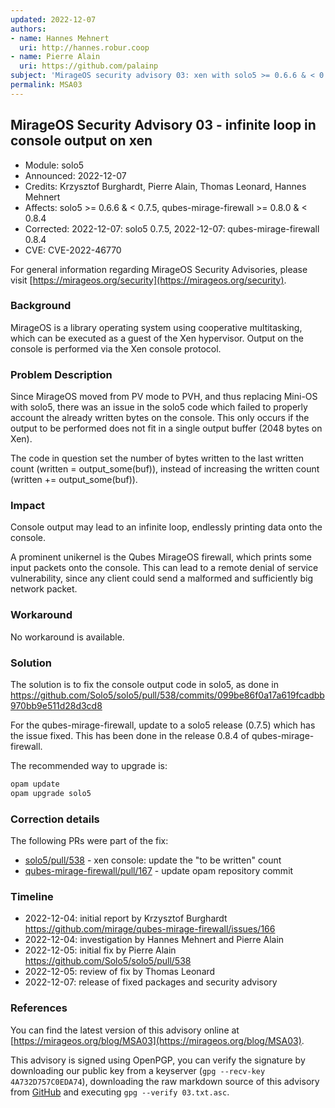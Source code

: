 ```yaml
---
updated: 2022-12-07
authors:
- name: Hannes Mehnert
  uri: http://hannes.robur.coop
- name: Pierre Alain
  uri: https://github.com/palainp
subject: 'MirageOS security advisory 03: xen with solo5 >= 0.6.6 & < 0.7.5'
permalink: MSA03
---
```


## MirageOS Security Advisory 03 - infinite loop in console output on xen

- Module:       solo5
- Announced:    2022-12-07
- Credits:      Krzysztof Burghardt, Pierre Alain, Thomas Leonard, Hannes Mehnert
- Affects:      solo5 >= 0.6.6 & < 0.7.5,
                qubes-mirage-firewall >= 0.8.0 & < 0.8.4
- Corrected:    2022-12-07: solo5 0.7.5,
                2022-12-07: qubes-mirage-firewall 0.8.4
- CVE:          CVE-2022-46770

For general information regarding MirageOS Security Advisories,
please visit [https://mirageos.org/security](https://mirageos.org/security).

### Background

MirageOS is a library operating system using cooperative multitasking, which can
be executed as a guest of the Xen hypervisor. Output on the console is performed
via the Xen console protocol.

### Problem Description

Since MirageOS moved from PV mode to PVH, and thus replacing Mini-OS with solo5,
there was an issue in the solo5 code which failed to properly account the
already written bytes on the console. This only occurs if the output to be
performed does not fit in a single output buffer (2048 bytes on Xen).

The code in question set the number of bytes written to the last written count
(written = output_some(buf)), instead of increasing the written count
(written += output_some(buf)).

### Impact

Console output may lead to an infinite loop, endlessly printing data onto the
console.

A prominent unikernel is the Qubes MirageOS firewall, which prints some input
packets onto the console. This can lead to a remote denial of service
vulnerability, since any client could send a malformed and sufficiently big
network packet.

### Workaround

No workaround is available.

### Solution

The solution is to fix the console output code in solo5, as done in
https://github.com/Solo5/solo5/pull/538/commits/099be86f0a17a619fcadbb970bb9e511d28d3cd8

For the qubes-mirage-firewall, update to a solo5 release (0.7.5) which has the
issue fixed. This has been done in the release 0.8.4 of qubes-mirage-firewall.

The recommended way to upgrade is:
```bash
opam update
opam upgrade solo5
```

### Correction details

The following PRs were part of the fix:

- [solo5/pull/538](https://github.com/Solo5/solo5/pull/538) - xen console: update the "to be written" count
- [qubes-mirage-firewall/pull/167](https://github.com/mirage/qubes-mirage-firewall/pull/167) - update opam repository commit

### Timeline

- 2022-12-04: initial report by Krzysztof Burghardt https://github.com/mirage/qubes-mirage-firewall/issues/166
- 2022-12-04: investigation by Hannes Mehnert and Pierre Alain
- 2022-12-05: initial fix by Pierre Alain https://github.com/Solo5/solo5/pull/538
- 2022-12-05: review of fix by Thomas Leonard
- 2022-12-07: release of fixed packages and security advisory

### References

You can find the latest version of this advisory online at
[https://mirageos.org/blog/MSA03](https://mirageos.org/blog/MSA03).

This advisory is signed using OpenPGP, you can verify the signature
by downloading our public key from a keyserver (`gpg --recv-key
4A732D757C0EDA74`),
downloading the raw markdown source of this advisory from
[GitHub](https://raw.githubusercontent.com/mirage/mirage-www/master/tmpl/advisories/03.txt.asc)
and executing `gpg --verify 03.txt.asc`.
